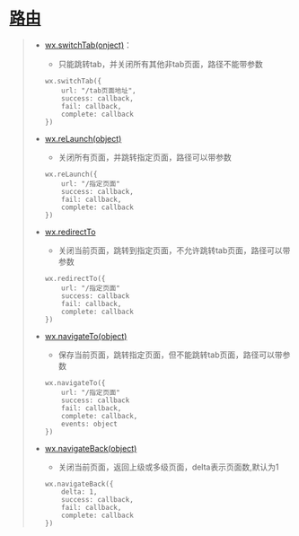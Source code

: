 # [路由](https://developers.weixin.qq.com/miniprogram/dev/api/route/wx.switchTab.html)
>* [wx.switchTab(onject)](https://developers.weixin.qq.com/miniprogram/dev/api/route/wx.switchTab.html)：
>   * 只能跳转tab，并关闭所有其他非tab页面，路径不能带参数
>   ```
>   wx.switchTab({
>       url: "/tab页面地址",
>       success: callback,
>       fail: callback,
>       complete: callback
>   })
>   ```
>
>   
>* [wx.reLaunch(object)](https://developers.weixin.qq.com/miniprogram/dev/api/route/wx.reLaunch.html)
>   * 关闭所有页面，并跳转指定页面，路径可以带参数
>   ```
>   wx.reLaunch({
>       url: "/指定页面"
>       success: callback,
>       fail: callback,
>       complete: callback
>   })
>   ```
>
>
>* [wx.redirectTo](https://developers.weixin.qq.com/miniprogram/dev/api/route/wx.redirectTo.html)
>   * 关闭当前页面，跳转到指定页面，不允许跳转tab页面，路径可以带参数
>   ```
>   wx.redirectTo({
>       url: "/指定页面"
>       success: callback
>       fail: callback,
>       complete: callback
>   })
>   ```
>   
>
>* [wx.navigateTo(object)](https://developers.weixin.qq.com/miniprogram/dev/api/route/wx.navigateTo.html)
>   * 保存当前页面，跳转指定页面，但不能跳转tab页面，路径可以带参数
>   ```
>   wx.navigateTo({
>       url: "/指定页面"
>       success: callback
>       fail: callback,
>       complete: callback,
>       events: object
>   })
>   ```
>   
>
>* [wx.navigateBack(object)](https://developers.weixin.qq.com/miniprogram/dev/api/route/wx.navigateBack.html)
>   * 关闭当前页面，返回上级或多级页面，delta表示页面数,默认为1
>   ```
>   wx.navigateBack({
>       delta: 1,
>       success: callback,
>       fail: callback,
>       complete: callback
>   })
>   ```
>
>
>
>
>
